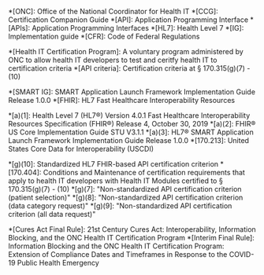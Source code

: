 *[ONC]: Office of the National Coordinator for Health IT
*[CCG]: Certification Companion Guide
*[API]: Application Programming Interface
*[APIs]: Application Programming Interfaces
*[HL7]: Health Level 7
*[IG]: Implementation guide
*[CFR]: Code of Federal Regulations

*[Health IT Certification Program]: A voluntary program administered by ONC to allow health IT developers to test and ceritfy health IT to certification criteria
*[API criteria]: Certification criteria at § 170.315(g)(7) - (10)

<!-- Standards Referenced -->
*[SMART IG]: SMART Application Launch Framework Implementation Guide Release 1.0.0
*[FHIR]: HL7 Fast Healthcare Interoperability Resources

*[a)(1]: Health Level 7 (HL7®) Version 4.0.1 Fast Healthcare Interoperability Resources Specification (FHIR®) Release 4, October 30, 2019
*[a)(2]: FHIR® US Core Implementation Guide STU V3.1.1
*[a)(3]: HL7® SMART Application Launch Framework Implementation Guide Release 1.0.0
*[170.213]: United States Core Data for Interoperability (USCDI)

<!-- ONC Certification Criteria -->
*[g)(10]: Standardized HL7 FHIR-based API certification criterion
*[170.404]: Conditions and Maintenance of certification requirements that apply to health IT developers with Health IT Modules certified to § 170.315(g)(7) - (10)
*[g)(7]: "Non-standardized API certification criterion (patient selection)"
*[g)(8]: "Non-standardized API certification criterion (data category request)"
*[g)(9]: "Non-standardized API certification criterion (all data request)"

<!-- ONC Rules -->
*[Cures Act Final Rule]: 21st Century Cures Act: Interoperability, Information Blocking, and the ONC Health IT Certification Program
*[Interim Final Rule]: Information Blocking and the ONC Health IT Certification Program: Extension of Compliance Dates and Timeframes in Response to the COVID-19 Public Health Emergency